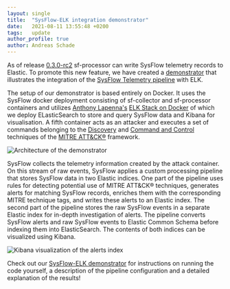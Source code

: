 ```yaml
---
layout: single
title:  "SysFlow-ELK integration demonstrator"
date:   2021-08-11 13:55:48 +0200
tags:   update
author_profile: true
author: Andreas Schade
---
```


As of release [0.3.0-rc2](https://github.com/sysflow-telemetry/sf-processor/releases/tag/0.3.0-rc2)
sf-processor can write SysFlow telemetry records to Elastic. To promote this new feature, we have
created a [demonstrator](https://github.com/sysflow-telemetry/sf-deployments/integration/elk) that
illustrates the integration of the [SysFlow Telemetry pipeline](https://sysflow.readthedocs.io/en/latest/)
with ELK.

The setup of our demonstrator is based entirely on Docker. It uses the SysFlow docker deployment
consisting of sf-collector and sf-processor containers and utilizes [Anthony Lapenna's](https://github.com/deviantony)
[ELK Stack on Docker](https://github.com/deviantony/docker-elk/tree/tls) of which we deploy ELasticSearch
to store and query SysFlow data and Kibana for visualisation. A fifth container acts as an attacker and
executes a set of commands belonging to the [Discovery](https://attack.mitre.org/tactics/TA0007/)
and [Command and Control](https://attack.mitre.org/tactics/TA0011/) techniques of the
[MITRE ATT&CK&reg;](https://attack.mitre.org) framework.

![Architecture of the demonstrator](https://github.com/sysflow-telemetry/sf-deployments/integration/elk/images/pipeline.png?raw=true "Architecture of the demonstrator")

SysFlow collects the telemetry information created by the attack container. On this stream of raw events, SysFlow
applies a custom processing pipeline that stores SysFlow data in two Elastic indices. One part of the pipeline
uses rules for detecting potential use of MITRE ATT&CK&reg; techniques, generates alerts for matching SysFlow
records, enriches them with the corresponding MITRE technique tags, and writes these alerts to an Elastic index.
The second part of the pipeline stores the raw SysFlow events in a separate Elastic index for in-depth
investigation of alerts. The pipeline converts SysFlow alerts and raw SysFlow events to Elastic Common Schema
before indexing them into ElasticSearch. The contents of both indices can be visualized using Kibana.

![Kibana visualization of the alerts index](https://github.com/sysflow-telemetry/sf-deployments/integration/elk/images/alerts.png?raw=true "Kibana visualization of the alerts index")

Check out our [SysFlow-ELK demonstrator](https://github.com/sysflow-telemetry/sf-deployments/integration/elk)
for instructions on running the code yourself, a description of the pipeline configuration and a detailed
explanation of the results!    




